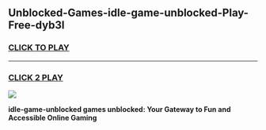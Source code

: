 
## Unblocked-Games-idle-game-unblocked-Play-Free-dyb3l
<h3>
<a href="https://premium76.site?title=idle-game-unblocked&ref=09A">CLICK TO PLAY</a></h3>
<hr>

<h3>
<a href="https://premium76.site?title=idle-game-unblocked&ref=09A">CLICK 2 PLAY</a>
  
</h3>

<a href="https://premium76.site?title=idle-game-unblocked&ref=09A"><img src="https://clearcache.store/games.png"></a>


**idle-game-unblocked games unblocked: Your Gateway to Fun and Accessible Online Gaming**
